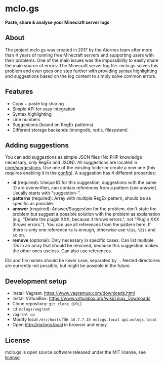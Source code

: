 # mclo.gs
**Paste, share & analyse your Minecraft server logs**

## About
The project mclo.gs was created in 2017 by the Aternos team after more 
than 4 years of running free Minecraft servers and supporting users with 
their problems. One of the main issues was the impossibility to easily share 
the main source of errors: The Minecraft server log file. mclo.gs solves this 
problem and even goes one step further with providing syntax highlighting and 
suggestions based on the log content to simply solve common errors.

## Features
* Copy + paste log sharing
* Simple API for easy integration
* Syntax highlighting
* Line numbers
* Suggestions (based on RegEx patterns)
* Different storage backends (mongodb, redis, filesystem)

## Adding suggestions
You can add suggestions as simple JSON files (No PHP knowledge necessary, only RegEx and JSON).
All suggestions are located in [core/suggestions](core/suggestions). Use one of the existing folder
or create a new one (this requires enabling it in the [config](core/config/suggestions.php)).
A suggestion has 4 different properties:

* **id** (required): Unique ID for this suggestion, suggestions with the same ID are overwritten, can contain 
references from a pattern (see answer). Usually starts with "suggestion-".
* **patterns** (required): Array with multiple RegEx pattern, should be as specific as possible.
* **answer** (required): Answer/Suggestion for the problem, don't state the problem but suggest
a possible solution with the problem as explanation (e.g. "Delete the plugin XXX, because it 
throws errors.", not "Plugin XXX throws errors."). You can use all references from the
pattern here. If there is only one reference `%s` is enough, otherwise use `%1$s`, `%2$s` and so on.
* **remove** (optional): Only necessary in specific cases. Can list multiple IDs in an array
that should be removed, because this suggestion makes the other ones useless. Can also use references.

IDs and file names should be lower case, separated by `-`. Nested directories are currently
not possible, but might be possible in the future.

## Development setup
* Install Vagrant: https://www.vagrantup.com/downloads.html
* Install VirtualBox: https://www.virtualbox.org/wiki/Linux_Downloads
* Clone repository: `git clone [URL]`
* `cd mclogs/vagrant`
* `vagrant up`
* Modify local `/etc/hosts` file: `10.7.7.18 mclogs.local api.mclogs.local`
* Open http://mclogs.local in browser and enjoy

## License
mclo.gs is open source software released under the MIT license, see [license](LICENSE).